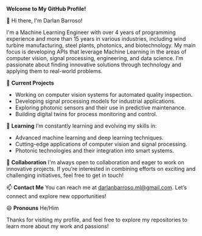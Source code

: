 **Welcome to My GitHub Profile!**

👋 Hi there, I'm Darlan Barroso!

I'm a Machine Learning Engineer with over 4 years of programming experience and more than 15 years in various industries, including wind turbine manufacturing, steel plants, photonics, and biotechnology. My main focus is developing APIs that leverage Machine Learning in the areas of computer vision, signal processing, engineering, and data science. I’m passionate about finding innovative solutions through technology and applying them to real-world problems.

🔭 **Current Projects**
- Working on computer vision systems for automated quality inspection.
- Developing signal processing models for industrial applications.
- Exploring photonic sensors and their use in predictive maintenance.
- Building digital twins for process monitoring and control.

🌱 **Learning**
I’m constantly learning and evolving my skills in:
- Advanced machine learning and deep learning techniques.
- Cutting-edge applications of computer vision and signal processing.
- Photonic technologies and their integration into smart systems.

👯 **Collaboration**
I'm always open to collaboration and eager to work on innovative projects. If you’re interested in combining efforts on exciting and challenging initiatives, feel free to get in touch!

📫 **Contact Me**
You can reach me at [darlanbarroso.ml@gmail.com](mailto:darlanbarroso.ml@gmail.com). Let’s connect and explore new opportunities!

😄 **Pronouns**
He/Him

Thanks for visiting my profile, and feel free to explore my repositories to learn more about my work and passions!
